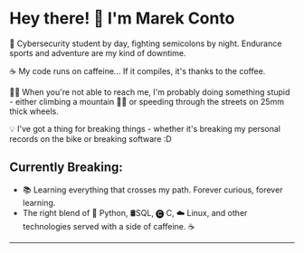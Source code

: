 # Hey there! 👋 I'm Marek Conto

🔐 Cybersecurity student by day, fighting semicolons by night. Endurance sports and adventure are my kind of downtime.

☕ My code runs on caffeine... If it compiles, it's thanks to the coffee. 

🚴‍♂️ When you're not able to reach me, I'm probably doing something stupid - either climbing a mountain 🧗‍♀️ or speeding through the streets on 25mm thick wheels.

💡 I've got a thing for breaking things - whether it's breaking my personal records on the bike or breaking software :D 


## Currently Breaking:

- 📚 Learning everything that crosses my path. Forever curious, forever learning.
- The right blend of 🐍 Python, 🛢️SQL,  🅒 C, ☁️ Linux, and other technologies served with a side of caffeine. ☕️

--------------------------
